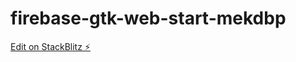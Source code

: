 # firebase-gtk-web-start-mekdbp

[Edit on StackBlitz ⚡️](https://stackblitz.com/edit/firebase-gtk-web-start-mekdbp)